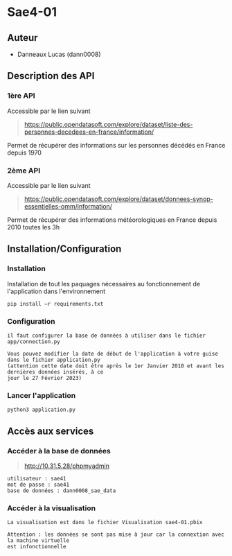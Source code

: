# Sae4-01

## Auteur

- Danneaux Lucas (dann0008)

## Description des API

### 1ère API

Accessible par le lien suivant

>https://public.opendatasoft.com/explore/dataset/liste-des-personnes-decedees-en-france/information/

Permet de récupérer des informations sur les personnes décédés en France depuis 1970

### 2ème API

Accessible par le lien suivant

>https://public.opendatasoft.com/explore/dataset/donnees-synop-essentielles-omm/information/

Permet de récupérer des informations météorologiques en France depuis 2010 toutes les 3h

## Installation/Configuration 

### Installation

Installation de tout les paquages nécessaires au fonctionnement de l'application dans l'environnement

    pip install –r requirements.txt

### Configuration

    il faut configurer la base de données à utiliser dans le fichier app/connection.py

    Vous pouvez modifier la date de début de l'application à votre guise dans le fichier application.py
    (attention cette date doit être après le 1er Janvier 2010 et avant les dernières données insérés, à ce
    jour le 27 Février 2023)

### Lancer l'application

    python3 application.py

## Accès aux services

### Accéder à la base de données

>http://10.31.5.28/phpmyadmin

    utilisateur : sae41
    mot de passe : sae41
    base de données : dann0008_sae_data

### Accéder à la visualisation

    La visualisation est dans le fichier Visualisation sae4-01.pbix

    Attention : les données se sont pas mise à jour car la connextion avec la machine virtuelle 
    est infonctionnelle

    